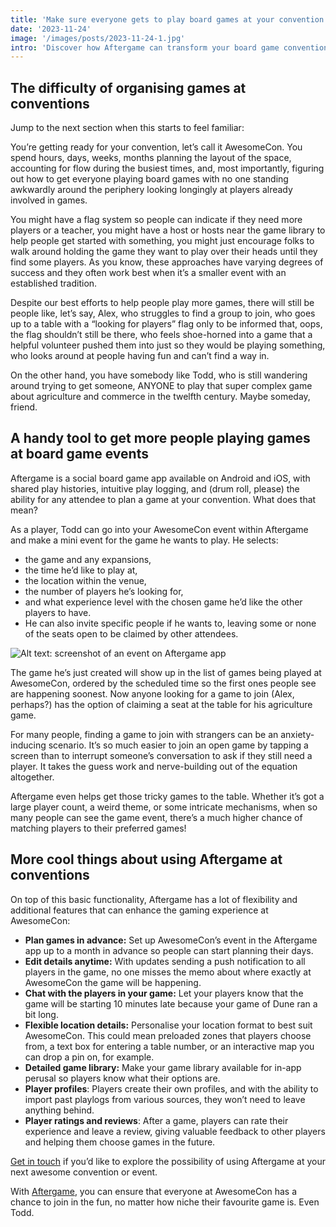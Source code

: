 ```yaml
---
title: 'Make sure everyone gets to play board games at your convention'
date: '2023-11-24'
image: '/images/posts/2023-11-24-1.jpg'
intro: 'Discover how Aftergame can transform your board game convention by allowing your attendees to plan games, join events, and much more.'
---
```


## The difficulty of organising games at conventions

Jump to the next section when this starts to feel familiar:

You’re getting ready for your convention, let’s call it AwesomeCon. You spend hours, days, weeks, months planning the layout of the space, accounting for flow during the busiest times, and, most importantly, figuring out how to get everyone playing board games with no one standing awkwardly around the periphery looking longingly at players already involved in games.

You might have a flag system so people can indicate if they need more players or a teacher, you might have a host or hosts near the game library to help people get started with something, you might just encourage folks to walk around holding the game they want to play over their heads until they find some players. As you know, these approaches have varying degrees of success and they often work best when it’s a smaller event with an established tradition.

Despite our best efforts to help people play more games, there will still be people like, let’s say, Alex, who struggles to find a group to join, who goes up to a table with a “looking for players” flag only to be informed that, oops, the flag shouldn’t still be there, who feels shoe-horned into a game that a helpful volunteer pushed them into just so they would be playing something, who looks around at people having fun and can’t find a way in.

On the other hand, you have somebody like Todd, who is still wandering around trying to get someone, ANYONE to play that super complex game about agriculture and commerce in the twelfth century. Maybe someday, friend.

## A handy tool to get more people playing games at board game events

Aftergame is a social board game app available on Android and iOS, with shared play histories, intuitive play logging, and (drum roll, please) the ability for any attendee to plan a game at your convention.  What does that mean?

As a player, Todd can go into your AwesomeCon event within Aftergame and make a mini event for the game he wants to play. He selects:

- the game and any expansions,
- the time he’d like to play at,
- the location within the venue,
- the number of players he’s looking for,
- and what experience level with the chosen game he’d like the other players to have.
- He can also invite specific people if he wants to, leaving some or none of the seats open to be claimed by other attendees.

![Alt text: screenshot of an event on Aftergame app](/images/posts/2023-11-24-2.png)

The game he’s just created will show up in the list of games being played at AwesomeCon, ordered by the scheduled time so the first ones people see are happening soonest. Now anyone looking for a game to join (Alex, perhaps?) has the option of claiming a seat at the table for his agriculture game.

For many people, finding a game to join with strangers can be an anxiety-inducing scenario. It’s so much easier to join an open game by tapping a screen than to interrupt someone’s conversation to ask if they still need a player. It takes the guess work and nerve-building out of the equation altogether. 

Aftergame even helps get those tricky games to the table. Whether it’s got a large player count, a weird theme, or some intricate mechanisms, when so many people can see the game event, there’s a much higher chance of matching players to their preferred games!

## More cool things about using Aftergame at conventions

On top of this basic functionality, Aftergame has a lot of flexibility and additional features that can enhance the gaming experience at AwesomeCon:

- **Plan games in advance:** Set up AwesomeCon’s event in the Aftergame app up to a month in advance so people can start planning their days.
- **Edit details anytime:** With updates sending a push notification to all players in the game, no one misses the memo about where exactly at AwesomeCon the game will be happening.
- **Chat with the players in your game:** Let your players know that the game will be starting 10 minutes late because your game of Dune ran a bit long.
- **Flexible location details:** Personalise your location format to best suit AwesomeCon. This could mean preloaded zones that players choose from, a text box for entering a table number, or an interactive map you can drop a pin on, for example.
- **Detailed game library:** Make your game library available for in-app perusal so players know what their options are.
- **Player profiles**: Players create their own profiles, and with the ability to import past playlogs from various sources, they won’t need to leave anything behind.
- **Player ratings and reviews**: After a game, players can rate their experience and leave a review, giving valuable feedback to other players and helping them choose games in the future.

[Get in touch](https://www.aftergame.co/contact "Contact us") if you’d like to explore the possibility of using Aftergame at your next awesome convention or event.

With [Aftergame](https://www.aftergame.co/download "Download Aftergame"), you can ensure that everyone at AwesomeCon has a chance to join in the fun, no matter how niche their favourite game is. Even Todd.